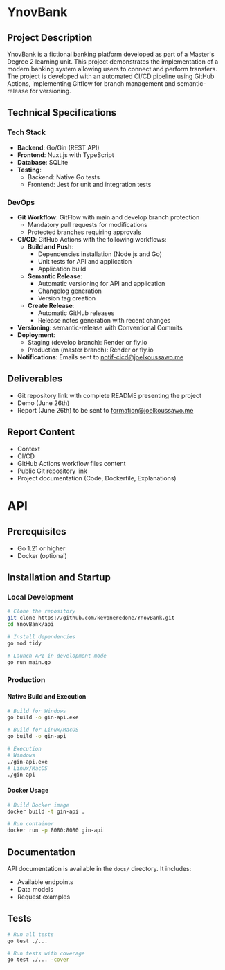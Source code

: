 # YnovBank

## Project Description
YnovBank is a fictional banking platform developed as part of a Master's Degree 2 learning unit. This project demonstrates the implementation of a modern banking system allowing users to connect and perform transfers. The project is developed with an automated CI/CD pipeline using GitHub Actions, implementing Gitflow for branch management and semantic-release for versioning.

## Technical Specifications

### Tech Stack
- **Backend**: Go/Gin (REST API)
- **Frontend**: Nuxt.js with TypeScript
- **Database**: SQLite
- **Testing**:
  - Backend: Native Go tests
  - Frontend: Jest for unit and integration tests

### DevOps
- **Git Workflow**: GitFlow with main and develop branch protection
  - Mandatory pull requests for modifications
  - Protected branches requiring approvals
- **CI/CD**: GitHub Actions with the following workflows:
  - **Build and Push**:
    - Dependencies installation (Node.js and Go)
    - Unit tests for API and application
    - Application build
  - **Semantic Release**:
    - Automatic versioning for API and application
    - Changelog generation
    - Version tag creation
  - **Create Release**:
    - Automatic GitHub releases
    - Release notes generation with recent changes
- **Versioning**: semantic-release with Conventional Commits
- **Deployment**:
  - Staging (develop branch): Render or fly.io
  - Production (master branch): Render or fly.io
- **Notifications**: Emails sent to notif-cicd@joelkoussawo.me

## Deliverables
- Git repository link with complete README presenting the project
- Demo (June 26th)
- Report (June 26th) to be sent to formation@joelkoussawo.me

## Report Content
- Context
- CI/CD
- GitHub Actions workflow files content
- Public Git repository link
- Project documentation (Code, Dockerfile, Explanations)

# API

## Prerequisites
- Go 1.21 or higher
- Docker (optional)

## Installation and Startup

### Local Development
```bash
# Clone the repository
git clone https://github.com/kevoneredone/YnovBank.git
cd YnovBank/api

# Install dependencies
go mod tidy

# Launch API in development mode
go run main.go
```

### Production

#### Native Build and Execution
```bash
# Build for Windows
go build -o gin-api.exe

# Build for Linux/MacOS
go build -o gin-api

# Execution
# Windows
./gin-api.exe
# Linux/MacOS
./gin-api
```

#### Docker Usage
```bash
# Build Docker image
docker build -t gin-api .

# Run container
docker run -p 8080:8080 gin-api
```

## Documentation
API documentation is available in the `docs/` directory. It includes:
- Available endpoints
- Data models
- Request examples

## Tests
```bash
# Run all tests
go test ./...

# Run tests with coverage
go test ./... -cover
```

